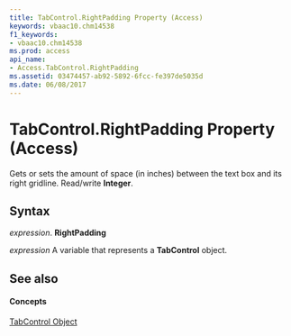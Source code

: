 ```yaml
---
title: TabControl.RightPadding Property (Access)
keywords: vbaac10.chm14538
f1_keywords:
- vbaac10.chm14538
ms.prod: access
api_name:
- Access.TabControl.RightPadding
ms.assetid: 03474457-ab92-5892-6fcc-fe397de5035d
ms.date: 06/08/2017
---
```



# TabControl.RightPadding Property (Access)

Gets or sets the amount of space (in inches) between the text box and its right gridline. Read/write **Integer**.


## Syntax

 _expression_. **RightPadding**

 _expression_ A variable that represents a **TabControl** object.


## See also


#### Concepts


[TabControl Object](tabcontrol-object-access.md)

